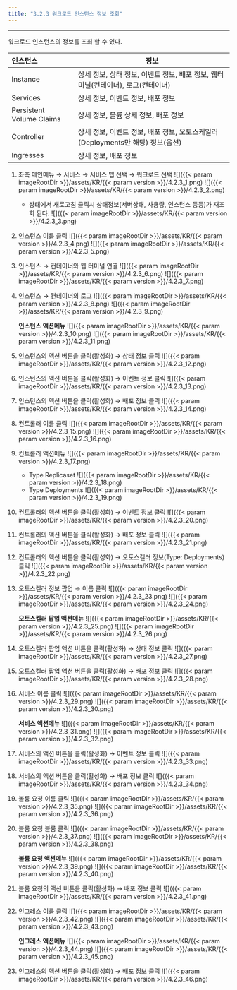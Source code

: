 ```yaml
---
title: "3.2.3 워크로드 인스턴스 정보 조회"
---
```


---
워크로드 인스턴스의 정보를 조회 할 수 있다.

| **인스턴스**               | **정보**                                                |
| :----------------------- | ----------------------------------------------------- |
| Instance                 | 상세 정보, 상태 정보, 이벤트 정보, 배포 정보, 웹터미널\(컨테이너\), 로그\(컨테이너\) |
| Services                 | 상세 정보, 이벤트 정보, 배포 정보                                  |
| Persistent Volume Claims | 상세 정보, 볼륨 상세 정보, 배포 정보                                |
| Controller               | 상세 정보, 이벤트 정보, 배포 정보, 오토스케일러(Deployments만 해당) 정보\(옵션\)                 |
| Ingresses                | 상세 정보, 배포 정보                                          |

1. 좌측 메인메뉴 → 서비스 → 서비스 맵 선택 → 워크로드 선택
    ![]({{< param imageRootDir >}}/assets/KR/{{< param version >}}/4.2.3_1.png)
    ![]({{< param imageRootDir >}}/assets/KR/{{< param version >}}/4.2.3_2.png)

    * 상태에서 새로고침 클릭시 상태정보(서버상태, 사용량, 인스턴스 등등)가 재조회 된다.
    ![]({{< param imageRootDir >}}/assets/KR/{{< param version >}}/4.2.3_3.png)


2. 인스턴스 이름 클릭
    ![]({{< param imageRootDir >}}/assets/KR/{{< param version >}}/4.2.3_4.png)
    ![]({{< param imageRootDir >}}/assets/KR/{{< param version >}}/4.2.3_5.png)

3. 인스턴스 → 컨테이너와 웹 터미널 연결
    ![]({{< param imageRootDir >}}/assets/KR/{{< param version >}}/4.2.3_6.png)
    ![]({{< param imageRootDir >}}/assets/KR/{{< param version >}}/4.2.3_7.png)

4. 인스턴스 → 컨테이너의 로그
    ![]({{< param imageRootDir >}}/assets/KR/{{< param version >}}/4.2.3_8.png)
    ![]({{< param imageRootDir >}}/assets/KR/{{< param version >}}/4.2.3_9.png)

    **인스턴스 액션메뉴**
    ![]({{< param imageRootDir >}}/assets/KR/{{< param version >}}/4.2.3_10.png)
    ![]({{< param imageRootDir >}}/assets/KR/{{< param version >}}/4.2.3_11.png)

5. 인스턴스의 액션 버튼을 클릭\(활성화\) → 상태 정보 클릭
    ![]({{< param imageRootDir >}}/assets/KR/{{< param version >}}/4.2.3_12.png)

6. 인스턴스의 액션 버튼을 클릭\(활성화\) → 이벤트 정보 클릭
    ![]({{< param imageRootDir >}}/assets/KR/{{< param version >}}/4.2.3_13.png)

7. 인스턴스의 액션 버튼을 클릭\(활성화\) → 배포 정보 클릭
    ![]({{< param imageRootDir >}}/assets/KR/{{< param version >}}/4.2.3_14.png)

8. 컨트롤러 이름 클릭
    ![]({{< param imageRootDir >}}/assets/KR/{{< param version >}}/4.2.3_15.png)
    ![]({{< param imageRootDir >}}/assets/KR/{{< param version >}}/4.2.3_16.png)

9. 컨트롤러 액션메뉴
    ![]({{< param imageRootDir >}}/assets/KR/{{< param version >}}/4.2.3_17.png)

    * Type Replicaset
    ![]({{< param imageRootDir >}}/assets/KR/{{< param version >}}/4.2.3_18.png)
    * Type Deployments
    ![]({{< param imageRootDir >}}/assets/KR/{{< param version >}}/4.2.3_19.png)

10. 컨트롤러의 액션 버튼을 클릭\(활성화\) → 이벤트 정보 클릭
    ![]({{< param imageRootDir >}}/assets/KR/{{< param version >}}/4.2.3_20.png)

11. 컨트롤러의 액션 버튼을 클릭\(활성화\) → 배포 정보 클릭
    ![]({{< param imageRootDir >}}/assets/KR/{{< param version >}}/4.2.3_21.png)

12. 컨트롤러의 액션 버튼을 클릭\(활성화\) → 오토스켈러 정보(Type: Deployments) 클릭
    ![]({{< param imageRootDir >}}/assets/KR/{{< param version >}}/4.2.3_22.png)

13. 오토스켈러 정보 팝업 → 이름 클릭
    ![]({{< param imageRootDir >}}/assets/KR/{{< param version >}}/4.2.3_23.png)
    ![]({{< param imageRootDir >}}/assets/KR/{{< param version >}}/4.2.3_24.png)

    **오토스켈러 팝업 액션메뉴**
    ![]({{< param imageRootDir >}}/assets/KR/{{< param version >}}/4.2.3_25.png)
    ![]({{< param imageRootDir >}}/assets/KR/{{< param version >}}/4.2.3_26.png)

14. 오토스켈러 팝업 액션 버튼을 클릭\(활성화\) → 상태 정보 클릭
    ![]({{< param imageRootDir >}}/assets/KR/{{< param version >}}/4.2.3_27.png)

15. 오토스켈러 팝업 액션 버튼을 클릭\(활성화\) → 배포 정보 클릭
    ![]({{< param imageRootDir >}}/assets/KR/{{< param version >}}/4.2.3_28.png)

16. 서비스 이름 클릭
    ![]({{< param imageRootDir >}}/assets/KR/{{< param version >}}/4.2.3_29.png)
    ![]({{< param imageRootDir >}}/assets/KR/{{< param version >}}/4.2.3_30.png)

    **서비스 액션메뉴**
    ![]({{< param imageRootDir >}}/assets/KR/{{< param version >}}/4.2.3_31.png)
    ![]({{< param imageRootDir >}}/assets/KR/{{< param version >}}/4.2.3_32.png)

17. 서비스의 액션 버튼을 클릭\(활성화\) → 이벤트 정보 클릭
    ![]({{< param imageRootDir >}}/assets/KR/{{< param version >}}/4.2.3_33.png)

18. 서비스의 액션 버튼을 클릭\(활성화\) → 배포 정보 클릭
    ![]({{< param imageRootDir >}}/assets/KR/{{< param version >}}/4.2.3_34.png)

19. 볼륨 요청 이름 클릭
    ![]({{< param imageRootDir >}}/assets/KR/{{< param version >}}/4.2.3_35.png)
    ![]({{< param imageRootDir >}}/assets/KR/{{< param version >}}/4.2.3_36.png)

20. 볼륨 요청 볼륨 클릭
    ![]({{< param imageRootDir >}}/assets/KR/{{< param version >}}/4.2.3_37.png)
    ![]({{< param imageRootDir >}}/assets/KR/{{< param version >}}/4.2.3_38.png)

    **볼륨 요청 액션메뉴**
    ![]({{< param imageRootDir >}}/assets/KR/{{< param version >}}/4.2.3_39.png)
    ![]({{< param imageRootDir >}}/assets/KR/{{< param version >}}/4.2.3_40.png)

21. 볼륨 요청의 액션 버튼을 클릭\(활성화\) → 배포 정보 클릭
    ![]({{< param imageRootDir >}}/assets/KR/{{< param version >}}/4.2.3_41.png)

22. 인그레스 이름 클릭
    ![]({{< param imageRootDir >}}/assets/KR/{{< param version >}}/4.2.3_42.png)
    ![]({{< param imageRootDir >}}/assets/KR/{{< param version >}}/4.2.3_43.png)

    **인그레스 액션메뉴**
    ![]({{< param imageRootDir >}}/assets/KR/{{< param version >}}/4.2.3_44.png)
    ![]({{< param imageRootDir >}}/assets/KR/{{< param version >}}/4.2.3_45.png)

23. 인그레스의 액션 버튼을 클릭\(활성화\) → 배포 정보 클릭
    ![]({{< param imageRootDir >}}/assets/KR/{{< param version >}}/4.2.3_46.png)
